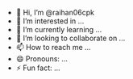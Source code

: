- 👋 Hi, I’m @raihan06cpk
- 👀 I’m interested in ...
- 🌱 I’m currently learning ...
- 💞️ I’m looking to collaborate on ...
- 📫 How to reach me ...
- 😄 Pronouns: ...
- ⚡ Fun fact: ...

<!---
raihan06cpk/raihan06cpk is a ✨ special ✨ repository because its `README.md` (this file) appears on your GitHub profile.
You can click the Preview link to take a look at your changes.
--->
